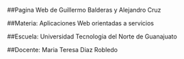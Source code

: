 ##Pagina Web de Guillermo Balderas y Alejandro Cruz

##Materia:
Aplicaciones Web orientadas a servicios

##Escuela:
Universidad Tecnologia del Norte de Guanajuato

##Docente: Maria Teresa Diaz Robledo
